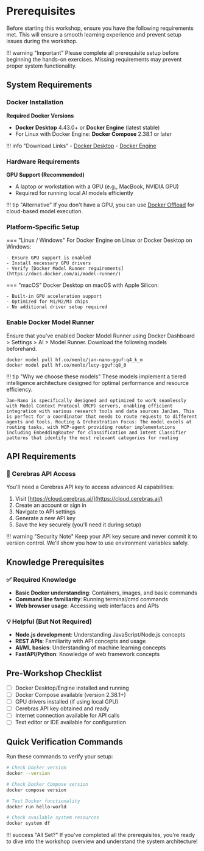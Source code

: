# Prerequisites

Before starting this workshop, ensure you have the following requirements met. This will ensure a smooth learning experience and prevent setup issues during the workshop.

!!! warning "Important"
    Please complete all prerequisite setup before beginning the hands-on exercises. Missing requirements may prevent proper system functionality.

## System Requirements

### Docker Installation

**Required Docker Versions**

- **Docker Desktop** 4.43.0+ or **Docker Engine** (latest stable)
- For Linux with Docker Engine: **Docker Compose** 2.38.1 or later

!!! info "Download Links"
    - [Docker Desktop](https://www.docker.com/products/docker-desktop/)
    - [Docker Engine](https://docs.docker.com/engine/)

### Hardware Requirements

**GPU Support (Recommended)**

- A laptop or workstation with a GPU (e.g., MacBook, NVIDIA GPU)
- Required for running local AI models efficiently

!!! tip "Alternative"
    If you don't have a GPU, you can use [Docker Offload](https://www.docker.com/products/docker-offload/) for cloud-based model execution.

### Platform-Specific Setup

=== "Linux / Windows"
    For Docker Engine on Linux or Docker Desktop on Windows:
    
    - Ensure GPU support is enabled
    - Install necessary GPU drivers  
    - Verify [Docker Model Runner requirements](https://docs.docker.com/ai/model-runner/)

=== "macOS"
    Docker Desktop on macOS with Apple Silicon:
    
    - Built-in GPU acceleration support
    - Optimized for M1/M2/M3 chips
    - No additional driver setup required

### Enable Docker Model Runner

Ensure that you've enabled Docker Model Runner using Docker Dashboard > Settings > AI > Model Runner. Download the following models beforehand.

```
docker model pull hf.co/menlo/jan-nano-gguf:q4_k_m
docker model pull hf.co/menlo/lucy-gguf:q8_0
```

!!! tip "Why we choose these models"
    These models implement a tiered intelligence architecture designed for optimal performance and resource efficiency.
    
    Jan-Nano is specifically designed and optimized to work seamlessly with Model Context Protocol (MCP) servers, enabling efficient   integration with various research tools and data sources JanJan. This is perfect for a coordinator that needs to route requests to different agents and tools. Routing & Orchestration Focus: The model excels at routing tasks, with MCP-agent providing router implementations including EmbeddingRouter for classification and Intent Classifier patterns that identify the most relevant categories for routing

## API Requirements

### 🧠 Cerebras API Access

You'll need a Cerebras API key to access advanced AI capabilities:

1. Visit [https://cloud.cerebras.ai/](https://cloud.cerebras.ai/)
2. Create an account or sign in
3. Navigate to API settings
4. Generate a new API key
5. Save the key securely (you'll need it during setup)

!!! warning "Security Note"
    Keep your API key secure and never commit it to version control. We'll show you how to use environment variables safely.

## Knowledge Prerequisites

### ✅ Required Knowledge

- **Basic Docker understanding**: Containers, images, and basic commands
- **Command line familiarity**: Running terminal/cmd commands  
- **Web browser usage**: Accessing web interfaces and APIs

### 💡 Helpful (But Not Required)

- **Node.js development**: Understanding JavaScript/Node.js concepts
- **REST APIs**: Familiarity with API concepts and usage
- **AI/ML basics**: Understanding of machine learning concepts
- **FastAPI/Python**: Knowledge of web framework concepts

## Pre-Workshop Checklist

- [ ] Docker Desktop/Engine installed and running
- [ ] Docker Compose available (version 2.38.1+)
- [ ] GPU drivers installed (if using local GPU)
- [ ] Cerebras API key obtained and ready
- [ ] Internet connection available for API calls
- [ ] Text editor or IDE available for configuration

## Quick Verification Commands

Run these commands to verify your setup:

```bash
# Check Docker version
docker --version

# Check Docker Compose version  
docker compose version

# Test Docker functionality
docker run hello-world

# Check available system resources
docker system df
```

!!! success "All Set?"
    If you've completed all the prerequisites, you're ready to dive into the workshop overview and understand the system architecture!
